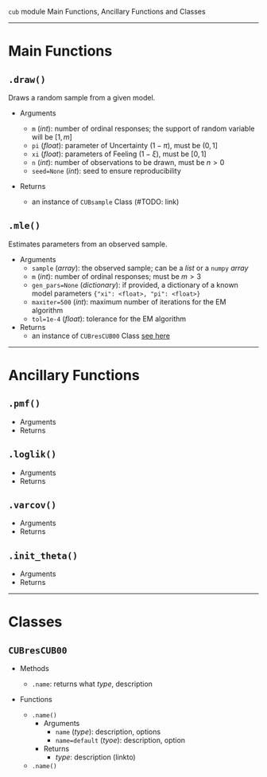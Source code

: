 `cub` module Main Functions, Ancillary Functions and Classes

***

# Main Functions

## `.draw()`

Draws a random sample from a given model.

- Arguments
  - `m` (_int_): number of ordinal responses; the support of random variable will be $[1,m]$
  - `pi` (_float_): parameter of Uncertainty $(1-\pi)$, must be $(0,1]$
  - `xi` (_float_): parameters of Feeling $(1-\xi)$, must be $[0,1]$
  - `n` (_int_): number of observations to be drawn, must be $n>0$
  - `seed=None` (_int_): seed to ensure reproducibility

- Returns
  - an instance of `CUBsample` Class (#TODO: link)

## `.mle()`

Estimates parameters from an observed sample.

- Arguments
  - `sample` (_array_): the observed sample; can be a _list_ or a `numpy` _array_
  - `m` (_int_): number of ordinal responses; must be $m>3$
  - `gen_pars=None` (_dictionary_): if provided, a dictionary of a known model parameters `{"xi": <float>, "pi": <float>}`
  - `maxiter=500` (_int_): maximum number of iterations for the EM algorithm
  - `tol=1e-4` (_float_): tolerance for the EM algorithm
- Returns
  - an instance of `CUBresCUB00` Class [see here](cub.md#CUBresCUB00)

***

# Ancillary Functions

## `.pmf()`
- Arguments
- Returns

## `.loglik()`
- Arguments
- Returns

## `.varcov()`
- Arguments
- Returns

## `.init_theta()`
- Arguments
- Returns

***

# Classes

## `CUBresCUB00`

- Methods
  - `.name`: returns what _type_, description

- Functions
  - `.name()`
    - Arguments
      - `name` (_type_): description, options
      - `name=default` (_tyoe_): description, option
    - Returns
      - _type_: description (linkto)
  - `.name()`